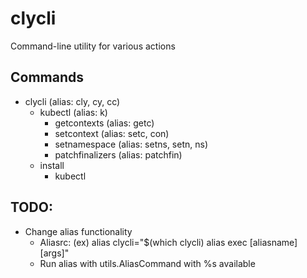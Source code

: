 # clycli
Command-line utility for various actions

## Commands
- clycli (alias: cly, cy, cc)
  - kubectl (alias: k)
    - getcontexts (alias: getc)
    - setcontext (alias: setc, con)
    - setnamespace (alias: setns, setn, ns)
    - patchfinalizers (alias: patchfin)
  - install
    - kubectl


## TODO:
- Change alias functionality
  - Aliasrc: (ex)
    alias clycli="$(which clycli) alias exec [aliasname] [args]"
  - Run alias with utils.AliasCommand with %s available

